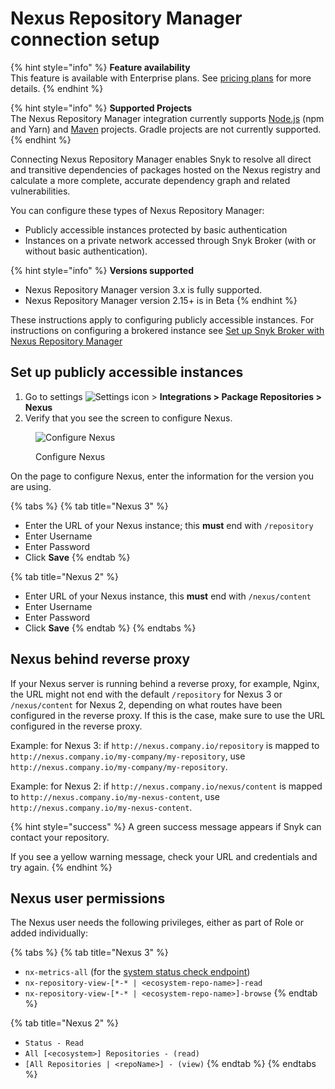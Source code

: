 # Nexus Repository Manager connection setup

{% hint style="info" %}
**Feature availability**\
This feature is available with Enterprise plans. See [pricing plans](https://snyk.io/plans/) for more details.
{% endhint %}

{% hint style="info" %}
**Supported Projects**\
The Nexus Repository Manager integration currently supports [Node.js](../../../scan-with-snyk/supported-languages-and-frameworks/javascript/#supported-frameworks-and-package-managers) (npm and Yarn) and [Maven](broken-reference) projects. Gradle projects are not currently supported.
{% endhint %}

Connecting Nexus Repository Manager enables Snyk to resolve all direct and transitive dependencies of packages hosted on the Nexus registry and calculate a more complete, accurate dependency graph and related vulnerabilities.

You can configure these types of Nexus Repository Manager:

* Publicly accessible instances protected by basic authentication
* Instances on a private network accessed through Snyk Broker (with or without basic authentication).

{% hint style="info" %}
**Versions supported**

* Nexus Repository Manager version 3.x is fully supported.
* Nexus Repository Manager version 2.15+ is in Beta
{% endhint %}

These instructions apply to configuring publicly accessible instances. For instructions on configuring a brokered instance see [Set up Snyk Broker with Nexus Repository Manager](../../../enterprise-configurations/snyk-broker/install-and-configure-snyk-broker/nexus-repository-install-and-configure-broker/set-up-snyk-broker-with-nexus-repository-manager.md)

## Set up publicly accessible instances

1. Go to settings <img src="../../../.gitbook/assets/cog_icon.png" alt="Settings icon" data-size="line"> > **Integrations > Package Repositories > Nexus**
2. Verify that you see the screen to configure Nexus.

<figure><img src="../../../.gitbook/assets/Screenshot 2022-07-15 at 15.15.11.png" alt="Configure Nexus"><figcaption><p>Configure Nexus</p></figcaption></figure>

On the page to configure Nexus, enter the information for the version you are using.

{% tabs %}
{% tab title="Nexus 3" %}
* Enter the URL of your Nexus instance; this **must** end with `/repository`
* Enter Username
* Enter Password
* Click **Save**
{% endtab %}

{% tab title="Nexus 2" %}
* Enter URL of your Nexus instance, this **must** end with `/nexus/content`
* Enter Username
* Enter Password
* Click **Save**
{% endtab %}
{% endtabs %}

## Nexus behind reverse proxy

If your Nexus server is running behind a reverse proxy, for example, Nginx, the URL might not end with the default `/repository` for Nexus 3 or `/nexus/content` for Nexus 2, depending on what routes have been configured in the reverse proxy. If this is the case, make sure to use the URL configured in the reverse proxy.

Example: for Nexus 3: if `http://nexus.company.io/repository` is mapped to `http://nexus.company.io/my-company/my-repository`, use `http://nexus.company.io/my-company/my-repository`.

Example: for Nexus 2: if `http://nexus.company.io/nexus/content` is mapped to `http://nexus.company.io/my-nexus-content`, use `http://nexus.company.io/my-nexus-content`.

{% hint style="success" %}
A green success message appears if Snyk can contact your repository.

If you see a yellow warning message, check your URL and credentials and try again.
{% endhint %}

## Nexus user permissions

The Nexus user needs the following privileges, either as part of Role or added individually:

{% tabs %}
{% tab title="Nexus 3" %}
* `nx-metrics-all` (for the [system status check endpoint](https://support.sonatype.com/hc/en-us/articles/226254487-System-Status-and-Metrics-REST-API))
* `nx-repository-view-[*-* | <ecosystem-repo-name>]-read`
* `nx-repository-view-[*-* | <ecosystem-repo-name>]-browse`
{% endtab %}

{% tab title="Nexus 2" %}
* `Status - Read`
* `All [<ecosystem>] Repositories - (read)`
* `[All Repositories | <repoName>] - (view)`
{% endtab %}
{% endtabs %}
